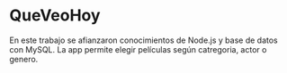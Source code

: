# QueVeoHoy
En este trabajo se afianzaron conocimientos de Node.js y base de datos con MySQL. La app permite elegir películas según catregoria, actor o genero. 
